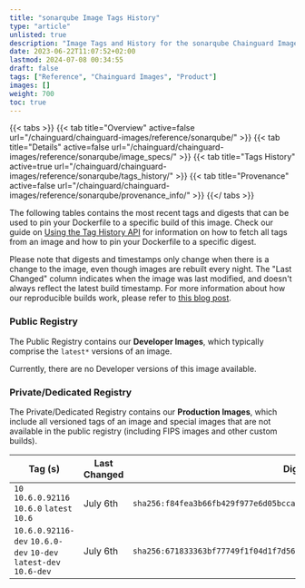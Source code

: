 ```yaml
---
title: "sonarqube Image Tags History"
type: "article"
unlisted: true
description: "Image Tags and History for the sonarqube Chainguard Image"
date: 2023-06-22T11:07:52+02:00
lastmod: 2024-07-08 00:34:55
draft: false
tags: ["Reference", "Chainguard Images", "Product"]
images: []
weight: 700
toc: true
---
```


{{< tabs >}}
{{< tab title="Overview" active=false url="/chainguard/chainguard-images/reference/sonarqube/" >}}
{{< tab title="Details" active=false url="/chainguard/chainguard-images/reference/sonarqube/image_specs/" >}}
{{< tab title="Tags History" active=true url="/chainguard/chainguard-images/reference/sonarqube/tags_history/" >}}
{{< tab title="Provenance" active=false url="/chainguard/chainguard-images/reference/sonarqube/provenance_info/" >}}
{{</ tabs >}}

The following tables contains the most recent tags and digests that can be used to pin your Dockerfile to a specific build of this image. Check our guide on [Using the Tag History API](/chainguard/chainguard-images/using-the-tag-history-api/) for information on how to fetch all tags from an image and how to pin your Dockerfile to a specific digest.

Please note that digests and timestamps only change when there is a change to the image, even though images are rebuilt every night. The "Last Changed" column indicates when the image was last modified, and doesn't always reflect the latest build timestamp. For more information about how our reproducible builds work, please refer to [this blog post](https://www.chainguard.dev/unchained/reproducing-chainguards-reproducible-image-builds).

### Public Registry
The Public Registry contains our **Developer Images**, which typically comprise the `latest*` versions of an image.

Currently, there are no Developer versions of this image available.

### Private/Dedicated Registry
The Private/Dedicated Registry contains our **Production Images**, which include all versioned tags of an image and special images that are not available in the public registry (including FIPS images and other custom builds).

| Tag (s)                                                           | Last Changed | Digest                                                                    |
|-------------------------------------------------------------------|--------------|---------------------------------------------------------------------------|
|  `10` `10.6.0.92116` `10.6.0` `latest` `10.6`                     | July 6th     | `sha256:f84fea3b66fb429f977e6d05bcca701632101e5134bef02eed0494c46378fc49` |
|  `10.6.0.92116-dev` `10.6.0-dev` `10-dev` `latest-dev` `10.6-dev` | July 6th     | `sha256:671833363bf77749f1f04d1f7d567fbb0bef879789ab3cb86c174ee48a3bd209` |

